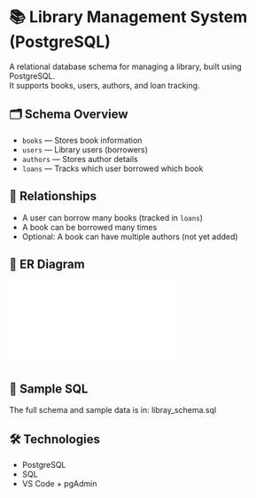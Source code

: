 # 📚 Library Management System (PostgreSQL)

A relational database schema for managing a library, built using PostgreSQL.  
It supports books, users, authors, and loan tracking.

## 🗂️ Schema Overview

- `books` — Stores book information
- `users` — Library users (borrowers)
- `authors` — Stores author details
- `loans` — Tracks which user borrowed which book

## 🔗 Relationships

- A user can borrow many books (tracked in `loans`)
- A book can be borrowed many times
- Optional: A book can have multiple authors (not yet added)

## 📸 ER Diagram

![Library ER Diagram](library_schema.pdf)

## 📂 Sample SQL

The full schema and sample data is in:
libray_schema.sql

## 🛠️ Technologies

- PostgreSQL
- SQL
- VS Code + pgAdmin